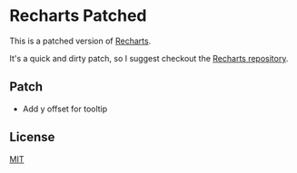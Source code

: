 # Recharts Patched 
This is a patched version of [Recharts](https://github.com/recharts/recharts).

It's a quick and dirty patch, so I suggest checkout the [Recharts repository](https://github.com/recharts/recharts).
## Patch
- Add y offset for tooltip

## License

[MIT](http://opensource.org/licenses/MIT)

